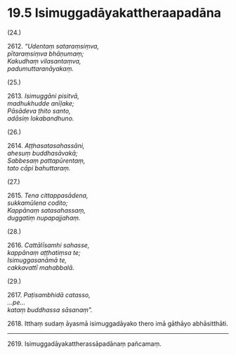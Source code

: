 

# 19.5 Isimuggadāyakattheraapadāna



(24.)

2612\. _“Udentaṃ sataraṃsiṃva,_  
_pītaraṃsiṃva bhāṇumaṃ;_  
_Kakudhaṃ vilasantaṃva,_  
_padumuttaranāyakaṃ._  


(25.)

2613\. _Isimuggāni pisitvā,_  
_madhukhudde anīḷake;_  
_Pāsādeva ṭhito santo,_  
_adāsiṃ lokabandhuno._  


(26.)

2614\. _Aṭṭhasatasahassāni,_  
_ahesuṃ buddhasāvakā;_  
_Sabbesaṃ pattapūrentaṃ,_  
_tato cāpi bahuttaraṃ._  


(27.)

2615\. _Tena cittappasādena,_  
_sukkamūlena codito;_  
_Kappānaṃ satasahassaṃ,_  
_duggatiṃ nupapajjahaṃ._  


(28.)

2616\. _Cattālīsamhi sahasse,_  
_kappānaṃ aṭṭhatiṃsa te;_  
_Isimuggasanāmā te,_  
_cakkavattī mahabbalā._  


(29.)

2617\. _Paṭisambhidā catasso,_  
_…pe…_  
_kataṃ buddhassa sāsanaṃ”._  


2618\. Itthaṃ sudaṃ āyasmā isimuggadāyako thero imā gāthāyo abhāsitthāti.

---

2619\. Isimuggadāyakattherassāpadānaṃ pañcamaṃ.





